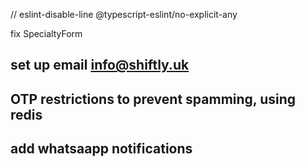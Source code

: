 // eslint-disable-line @typescript-eslint/no-explicit-any

fix  SpecialtyForm
## set up email info@shiftly.uk


##  OTP restrictions to prevent spamming, using redis

## add whatsaapp notifications